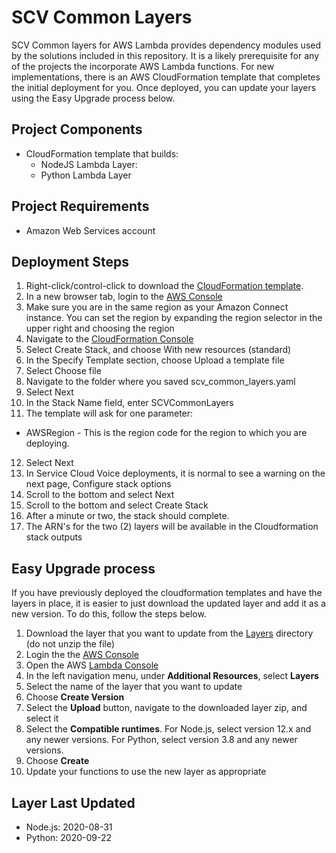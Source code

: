 # SCV Common Layers

SCV Common layers for AWS Lambda provides dependency modules used by the solutions included in this repository. It is a likely prerequisite for any of the projects the incorporate AWS Lambda functions. For new implementations, there is an AWS CloudFormation template that completes the initial deployment for you. Once deployed, you can update your layers using the Easy Upgrade process below. 

## Project Components
- CloudFormation template that builds:
  - NodeJS Lambda Layer:
  - Python Lambda Layer
    
## Project Requirements
- Amazon Web Services account

## Deployment Steps
1. Right-click/control-click to download the [CloudFormation template](../../../raw/master/common/amazon-connect-salesforce-scv/scv_common_layers.yaml).
2. In a new browser tab, login to the [AWS Console](https://console.aws.amazon.com/console/home)
3.	Make sure you are in the same region as your Amazon Connect instance. You can set the region by expanding the region selector in the upper right and choosing the region
4.	Navigate to the [CloudFormation Console](https://console.aws.amazon.com/cloudformation/home)
5.	Select Create Stack, and choose With new resources (standard)
6.	In the Specify Template section, choose Upload a template file
7.	Select Choose file
8.	Navigate to the folder where you saved scv_common_layers.yaml
9.	Select Next
10.	In the Stack Name field, enter SCVCommonLayers
11.	The template will ask for one parameter:
   - AWSRegion - This is the region code for the region to which you are deploying.
12.	Select Next
13.	In Service Cloud Voice deployments, it is normal to see a warning on the next page, Configure stack options
14.	Scroll to the bottom and select Next
15.	Scroll to the bottom and select Create Stack
16.	After a minute or two, the stack should complete.
17. The ARN's for the two (2) layers will be available in the Cloudformation stack outputs

## Easy Upgrade process
If you have previously deployed the cloudformation templates and have the layers in place, it is easier to just download the updated layer and add it as a new version. To do this, follow the steps below.
1. Download the layer that you want to update from the [Layers](Layers/) directory (do not unzip the file)
2. Login the the [AWS Console](https://console.aws.amazon.com/console/home)
3. Open the AWS [Lambda Console](https://console.aws.amazon.com/lambda/home)
4. In the left navigation menu, under **Additional Resources**, select **Layers**
5. Select the name of the layer that you want to update
6. Choose **Create Version**
7. Select the **Upload** button, navigate to the downloaded layer zip, and select it
8. Select the **Compatible runtimes**. For Node.js, select version 12.x and any newer versions. For Python, select version 3.8 and any newer versions.
9. Choose **Create**
10. Update your functions to use the new layer as appropriate

## Layer Last Updated
- Node.js: 2020-08-31
- Python: 2020-09-22